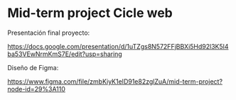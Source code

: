 # Mid-term project Cicle web

Presentación final proyecto:

https://docs.google.com/presentation/d/1uTZgs8N572FFjBBXi5Hd92l3K5l4ba53VEwNrmKmS7E/edit?usp=sharing

Diseño de Figma:

https://www.figma.com/file/zmbKiyK1eID91e82zglZuA/mid-term-project?node-id=29%3A110
